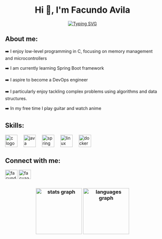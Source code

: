 <h1 align="center">Hi 👋, I'm Facundo Avila</h1>

<p align="center">
<a href="https://git.io/typing-svg"><img src="https://readme-typing-svg.demolab.com?font=Bitcount+Grid+Single&size=26&pause=1000&color=4FF71D&width=435&lines=Computer+Engineering+student" alt="Typing SVG" /></a>
</p>

## About me:

➡️ I enjoy low-level programming in C, focusing on memory management and microcontrollers

➡️ I am currently learning Spring Boot framework

➡️ I aspire to become a DevOps engineer

➡️ I particularly enjoy tackling complex problems using algorithms and data structures.

➡️ In my free time I play guitar and watch anime

## Skills:
<div align="left">
  <img src="https://skillicons.dev/icons?i=c" height="40" alt="c logo"  />
  <img width="12" />
  <img src="https://skillicons.dev/icons?i=java" height="40" alt="java logo"  />
  <img width="12" />
  <img src="https://skillicons.dev/icons?i=spring" height="40" alt="spring logo"  />
  <img width="12" />
  <img src="https://skillicons.dev/icons?i=linux" height="40" alt="linux logo"  />
  <img width="12" />
  <img src="https://skillicons.dev/icons?i=docker" height="40" alt="docker logo"  />
</div>

## Connect with me:
<p align="left">
<a href="https://linkedin.com/in/facundo-avila-b74177330" target="_blank"><img align="center" src="https://raw.githubusercontent.com/rahuldkjain/github-profile-readme-generator/master/src/images/icons/Social/linked-in-alt.svg" alt="facundo-avila-b74177330" height="30" width="40" /></a>
<a href="https://instagram.com/facuaavila5" target="_blank"><img align="center" src="https://raw.githubusercontent.com/rahuldkjain/github-profile-readme-generator/master/src/images/icons/Social/instagram.svg" alt="facuaavila5" height="30" width="40" /></a>
</p>

##

<h3></h3>
<h3/>
<div align="center">
  <img src="https://github-readme-stats.vercel.app/api?username=facuaavila5&hide_title=false&hide_rank=false&show_icons=true&include_all_commits=true&count_private=true&disable_animations=false&theme=merko&locale=en&hide_border=false&order=1" height="150" alt="stats graph"  />
  <img src="https://github-readme-stats.vercel.app/api/top-langs?username=facuaavila5&locale=en&hide_title=false&layout=compact&card_width=320&langs_count=5&theme=merko&hide_border=false&order=2" height="150" alt="languages graph"  />
</div>


###
